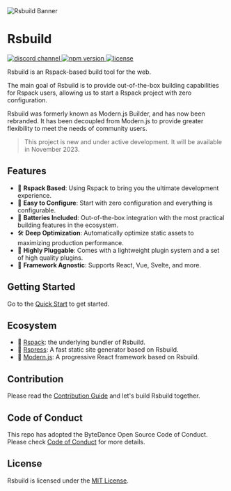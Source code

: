 <picture>
  <img alt="Rsbuild Banner" src="https://lf3-static.bytednsdoc.com/obj/eden-cn/aphqeh7uhohpquloj/modern-js/rsbuild/Rsbuild-10081601.png">
</picture>

# Rsbuild

<p>
  <a href="https://discord.gg/79ZZ66GH9E">
    <img src="https://img.shields.io/discord/977448667919286283?logo=discord&label=discord&colorA=564341&colorB=EDED91" alt="discord channel" />
  </a>
  <a href="https://www.npmjs.com/package/@rsbuild/shared?activeTab=readme">
   <img src="https://img.shields.io/npm/v/@rsbuild/shared?style=flat-square&colorA=564341&colorB=EDED91" alt="npm version" />
  </a>
  <a href="https://github.com/web-infra-dev/rsbuild/blob/main/LICENSE">
    <img src="https://img.shields.io/npm/l/@rsbuild/shared?style=flat-square&colorA=564341&colorB=EDED91" alt="license" />
  </a>
</p>

Rsbuild is an Rspack-based build tool for the web.

The main goal of Rsbuild is to provide out-of-the-box building capabilities for Rspack users, allowing us to start a Rspack project with zero configuration.

Rsbuild was formerly known as Modern.js Builder, and has now been rebranded. It has been decoupled from Modern.js to provide greater flexibility to meet the needs of community users.

> This project is new and under active development. It will be available in November 2023.

## Features

- 🚀 **Rspack Based**: Using Rspack to bring you the ultimate development experience.
- 🍭 **Easy to Configure**: Start with zero configuration and everything is configurable.
- 🦄 **Batteries Included**: Out-of-the-box integration with the most practical building features in the ecosystem.
- 🛠️ **Deep Optimization**: Automatically optimize static assets to maximizing production performance.
- 🎨 **Highly Pluggable**: Comes with a lightweight plugin system and a set of high quality plugins.
- 🎯 **Framework Agnostic**: Supports React, Vue, Svelte, and more.

## Getting Started

Go to the [Quick Start](TODO) to get started.

## Ecosystem

- 🦀 [Rspack](https://github.com/web-infra-dev/rspack): the underlying bundler of Rsbuild.
- 🐹 [Rspress](https://github.com/web-infra-dev/rspress): A fast static site generator based on Rsbuild.
- 🦄 [Modern.js](https://github.com/web-infra-dev/modern.js): A progressive React framework based on Rsbuild.

## Contribution

Please read the [Contribution Guide](./CONTRIBUTING.md) and let's build Rsbuild together.

## Code of Conduct

This repo has adopted the ByteDance Open Source Code of Conduct. Please check [Code of Conduct](./CODE_OF_CONDUCT.md) for more details.

## License

Rsbuild is licensed under the [MIT License](./LICENSE).
